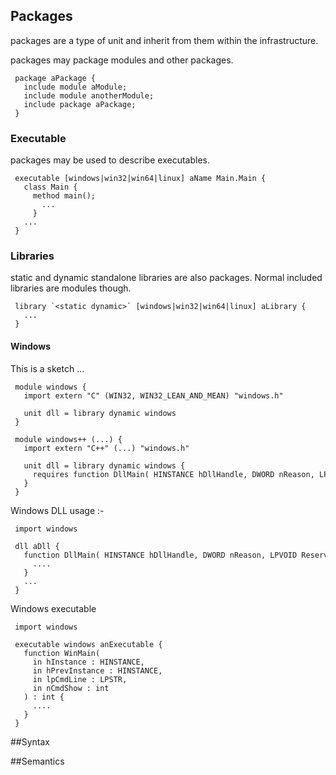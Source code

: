 Packages
--------

packages are a type of unit and inherit from them within the
infrastructure.

packages may package modules and other packages.
```
 package aPackage {
   include module aModule;
   include module anotherModule;
   include package aPackage;
 }
```
### Executable

packages may be used to describe executables.
```
 executable [windows|win32|win64|linux] aName Main.Main {
   class Main {
     method main();
       ...
     }
   ...
 }
```
### Libraries

static and dynamic standalone libraries are also packages. Normal
included libraries are modules though.
```
 library `<static dynamic>` [windows|win32|win64|linux] aLibrary {
   ...
 }
```
#### Windows

This is a sketch ...
```
 module windows {
   import extern "C" (WIN32, WIN32_LEAN_AND_MEAN) "windows.h"
   
   unit dll = library dynamic windows
 }
```
```
 module windows++ (...) {
   import extern "C++" (...) "windows.h"
   
   unit dll = library dynamic windows {
     requires function DllMain( HINSTANCE hDllHandle, DWORD nReason, LPVOID Reserved) : BOOL
   }
 }
```

Windows DLL usage :-
```
 import windows
 
 dll aDll {
   function DllMain( HINSTANCE hDllHandle, DWORD nReason, LPVOID Reserved) : BOOL {
     ....
   }
   ...
 }
```
Windows executable
```
 import windows
 
 executable windows anExecutable {
   function WinMain(
     in hInstance : HINSTANCE,
     in hPrevInstance : HINSTANCE,
     in lpCmdLine : LPSTR,
     in nCmdShow : int
   ) : int {
     ....
   }
 }
```

##Syntax


##Semantics

